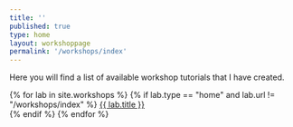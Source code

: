 ```yaml
---
title: ''
published: true
type: home
layout: workshoppage
permalink: '/workshops/index'
---
```


Here you will find a list of available workshop tutorials that I have created.  

{% for lab in site.workshops %}
{% if lab.type == "home"  and lab.url != "/workshops/index" %}
<a href="{{ lab.url | prepend: site.baseurl }}">{{ lab.title }}<br /></a>
{% endif %}
{% endfor %}

